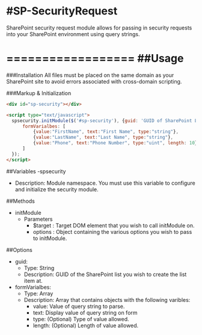 #SP-SecurityRequest
==================

SharePoint security request module allows for passing in security requests into your SharePoint environment using query strings.

==================
##Usage
==================
###Installation
All files must be placed on the same domain as your SharePoint site to avoid errors associated with cross-domain scripting.

###Markup & Initialization
```HTML
<div id="sp-security"></div>

<script type="text/javascript">
  spsecurity.initModule($('#sp-security'), {guid: 'GUID of SharePoint List', 
      formVarialbes: [
          {value:"FirstName", text:"First Name", type:"string"},
          {value:"LastName", text:"Last Name", type:"string"},
          {value:"Phone", text:"Phone Number", type:"uint", length: 10}
      ]
  });
</script>
```
##Variables
-spsecurity
  - Description: Module namespace.  You must use this variable to configure and initialize the security module.

##Methods
- initModule
  - Parameters
    - $target : Target DOM element that you wish to call initModule on.
    - options : Object containing the various options you wish to pass to initModule.

##Options
- guid: 
  - Type: String
  - Description: GUID of the SharePoint list you wish to create the list item at.
- formVarialbes:
  - Type: Array
  - Description: Array that contains objects with the following varibles:
    - value: Value of query string to parse.
    - text: Display value of query string on form
    - type: (Optional) Type of value allowed.
    - length: (Optional) Length of value allowed.

